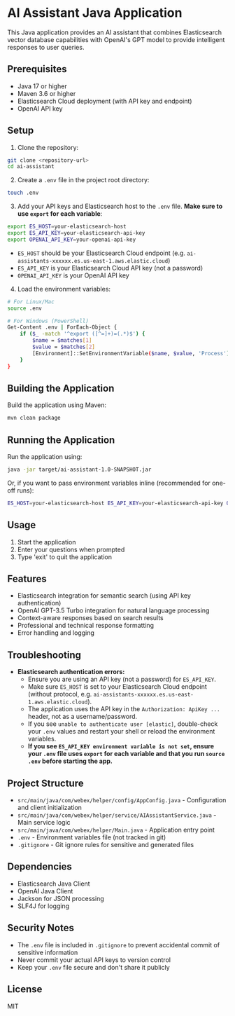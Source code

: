 # AI Assistant Java Application

This Java application provides an AI assistant that combines Elasticsearch vector database capabilities with OpenAI's GPT model to provide intelligent responses to user queries.

## Prerequisites

- Java 17 or higher
- Maven 3.6 or higher
- Elasticsearch Cloud deployment (with API key and endpoint)
- OpenAI API key

## Setup

1. Clone the repository:
```bash
git clone <repository-url>
cd ai-assistant
```

2. Create a `.env` file in the project root directory:
```bash
touch .env
```

3. Add your API keys and Elasticsearch host to the `.env` file. **Make sure to use `export` for each variable**:
```bash
export ES_HOST=your-elasticsearch-host
export ES_API_KEY=your-elasticsearch-api-key
export OPENAI_API_KEY=your-openai-api-key
```
- `ES_HOST` should be your Elasticsearch Cloud endpoint (e.g. `ai-assistants-xxxxxx.es.us-east-1.aws.elastic.cloud`)
- `ES_API_KEY` is your Elasticsearch Cloud API key (not a password)
- `OPENAI_API_KEY` is your OpenAI API key

4. Load the environment variables:
```bash
# For Linux/Mac
source .env

# For Windows (PowerShell)
Get-Content .env | ForEach-Object {
    if ($_ -match '^export ([^=]+)=(.*)$') {
        $name = $matches[1]
        $value = $matches[2]
        [Environment]::SetEnvironmentVariable($name, $value, 'Process')
    }
}
```

## Building the Application

Build the application using Maven:
```bash
mvn clean package
```

## Running the Application

Run the application using:
```bash
java -jar target/ai-assistant-1.0-SNAPSHOT.jar
```

Or, if you want to pass environment variables inline (recommended for one-off runs):
```bash
ES_HOST=your-elasticsearch-host ES_API_KEY=your-elasticsearch-api-key OPENAI_API_KEY=your-openai-api-key java -jar target/ai-assistant-1.0-SNAPSHOT.jar
```

## Usage

1. Start the application
2. Enter your questions when prompted
3. Type 'exit' to quit the application

## Features

- Elasticsearch integration for semantic search (using API key authentication)
- OpenAI GPT-3.5 Turbo integration for natural language processing
- Context-aware responses based on search results
- Professional and technical response formatting
- Error handling and logging

## Troubleshooting

- **Elasticsearch authentication errors:**
    - Ensure you are using an API key (not a password) for `ES_API_KEY`.
    - Make sure `ES_HOST` is set to your Elasticsearch Cloud endpoint (without protocol, e.g. `ai-assistants-xxxxxx.es.us-east-1.aws.elastic.cloud`).
    - The application uses the API key in the `Authorization: ApiKey ...` header, not as a username/password.
    - If you see `unable to authenticate user [elastic]`, double-check your `.env` values and restart your shell or reload the environment variables.
    - **If you see `ES_API_KEY environment variable is not set`, ensure your `.env` file uses `export` for each variable and that you run `source .env` before starting the app.**

## Project Structure

- `src/main/java/com/webex/helper/config/AppConfig.java` - Configuration and client initialization
- `src/main/java/com/webex/helper/service/AIAssistantService.java` - Main service logic
- `src/main/java/com/webex/helper/Main.java` - Application entry point
- `.env` - Environment variables file (not tracked in git)
- `.gitignore` - Git ignore rules for sensitive and generated files

## Dependencies

- Elasticsearch Java Client
- OpenAI Java Client
- Jackson for JSON processing
- SLF4J for logging

## Security Notes

- The `.env` file is included in `.gitignore` to prevent accidental commit of sensitive information
- Never commit your actual API keys to version control
- Keep your `.env` file secure and don't share it publicly

## License

MIT
